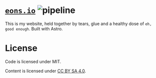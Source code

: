# [`eons.io`](https://www.eons.io/) ![pipeline](https://github.com/sondr3/web/workflows/pipeline/badge.svg)

This is my website, held together by tears, glue and a healthy dose of `eh, good enough`. Built with Astro.

# License

Code is licensed under MIT.

Content is licensed under [CC BY SA 4.0](https://creativecommons.org/licenses/by-sa/4.0/).

